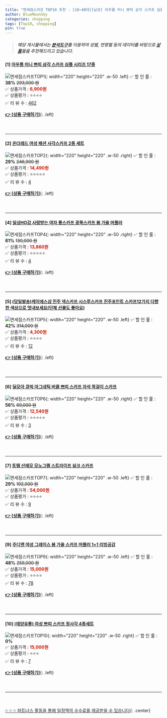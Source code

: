 ```yaml
---
title: "면세점스카프 TOP10 추천 - [10~40대][남성] 아우름 미니 쁘띠 삼각 스카프 심플 시리즈 17종"
author: BlueMoonSky
categories: shopping
tags: [Top10, shopping]
pin: true
---
```


> ##### 해당 게시물에서는 [**분석도구**](https://itemscout.io/)를 이용하여 **성별**, **연령별** 등의 데이터를 바탕으로 [**상품**](https://link.coupang.com/a/baae76)들을 추천해드리고 있습니다.

#### [1] [아우름 미니 쁘띠 삼각 스카프 심플 시리즈 17종](https://link.coupang.com/re/AFFSDP?lptag=AF5964186&subid=bluemoonsky6999&pageKey=1267037068&traceid=V0-153&itemId=2270186355&vendorItemId=70267404873)
![면세점스카프TOP1](https://thumbnail7.coupangcdn.com/thumbnails/remote/230x230ex/image/vendor_inventory/1b7a/1b345c7977174eed3c309a083e36ae979202dce2bbe1dec05fde58a60ddf.png){: width="220" height="220" .w-50 .left}
✅ 할 인 률 : **38%** ~~<del class="base-price"> 293,000  </del>원~~<br>
✅ 상품가격 : <span style="color:#cb1400"> **6,900원** </span><br>
✅ 상품평가 : ⭐⭐⭐⭐<br>
✅ 리 뷰 수 : [462](https://link.coupang.com/re/AFFSDP?lptag=AF5964186&subid=bluemoonsky6999&pageKey=1267037068&traceid=V0-153&itemId=2270186355&vendorItemId=70267404873)<br>
<br>
[**👉  [상품 구매하기]**](https://link.coupang.com/re/AFFSDP?lptag=AF5964186&subid=bluemoonsky6999&pageKey=1267037068&traceid=V0-153&itemId=2270186355&vendorItemId=70267404873){: .left}
<br>
<br>
<br>

***

#### [2] [온더레드 여성 패션 사각스카프 2종 세트](https://link.coupang.com/re/AFFSDP?lptag=AF5964186&subid=bluemoonsky6999&pageKey=7536251072&traceid=V0-153&itemId=19800189252&vendorItemId=86902551669)
![면세점스카프TOP2](https://thumbnail8.coupangcdn.com/thumbnails/remote/230x230ex/image/vendor_inventory/8173/529e9d81b08923df34594033ea5308502d37db4351c644064cdd1340381a.jpg){: width="220" height="220" .w-50 .right}
✅ 할 인 률 : **29%** ~~<del class="base-price"> 246,900  </del>원~~<br>
✅ 상품가격 : <span style="color:#cb1400"> **14,490원** </span><br>
✅ 상품평가 : ⭐⭐⭐⭐⭐<br>
✅ 리 뷰 수 : [4](https://link.coupang.com/re/AFFSDP?lptag=AF5964186&subid=bluemoonsky6999&pageKey=7536251072&traceid=V0-153&itemId=19800189252&vendorItemId=86902551669)<br>
<br>
[**👉  [상품 구매하기]**](https://link.coupang.com/re/AFFSDP?lptag=AF5964186&subid=bluemoonsky6999&pageKey=7536251072&traceid=V0-153&itemId=19800189252&vendorItemId=86902551669){: .left}
<br>
<br>
<br>

***

#### [4] [일상HO감 사랑받는 여자 롱스카프 광폭스카프 봄 가을 머플러](https://link.coupang.com/re/AFFSDP?lptag=AF5964186&subid=bluemoonsky6999&pageKey=7578973755&traceid=V0-153&itemId=20002870536&vendorItemId=87182809791)
![면세점스카프TOP4](https://thumbnail7.coupangcdn.com/thumbnails/remote/230x230ex/image/vendor_inventory/3006/75b85a2d7cd4d6284e34ee0aadee0b12f33a5f7810ac2faa9073c60ce11b.jpg){: width="220" height="220" .w-50 .right}
✅ 할 인 률 : **61%** ~~<del class="base-price"> 130,000  </del>원~~<br>
✅ 상품가격 : <span style="color:#cb1400"> **13,860원** </span><br>
✅ 상품평가 : ⭐⭐⭐⭐⭐<br>
✅ 리 뷰 수 : [4](https://link.coupang.com/re/AFFSDP?lptag=AF5964186&subid=bluemoonsky6999&pageKey=7578973755&traceid=V0-153&itemId=20002870536&vendorItemId=87182809791)<br>
<br>
[**👉  [상품 구매하기]**](https://link.coupang.com/re/AFFSDP?lptag=AF5964186&subid=bluemoonsky6999&pageKey=7578973755&traceid=V0-153&itemId=20002870536&vendorItemId=87182809791){: .left}
<br>
<br>
<br>

***

#### [5] [(당일발송)케이에스샵 진주 넥스카프 시스루스카프 진주포인트 스카프12가지 다향한 색상으로 멋내보세요(단체 선물도 좋아요)](https://link.coupang.com/re/AFFSDP?lptag=AF5964186&subid=bluemoonsky6999&pageKey=7188547164&traceid=V0-153&itemId=18144517131&vendorItemId=84894703575)
![면세점스카프TOP5](https://thumbnail7.coupangcdn.com/thumbnails/remote/230x230ex/image/vendor_inventory/0588/5d283735297eb22fd4522189c3b5daf083fe765e4c9a72a3ee55628d4c27.jpg){: width="220" height="220" .w-50 .left}
✅ 할 인 률 : **42%** ~~<del class="base-price"> 314,000  </del>원~~<br>
✅ 상품가격 : <span style="color:#cb1400"> **4,300원** </span><br>
✅ 상품평가 : ⭐⭐⭐⭐<br>
✅ 리 뷰 수 : [12](https://link.coupang.com/re/AFFSDP?lptag=AF5964186&subid=bluemoonsky6999&pageKey=7188547164&traceid=V0-153&itemId=18144517131&vendorItemId=84894703575)<br>
<br>
[**👉  [상품 구매하기]**](https://link.coupang.com/re/AFFSDP?lptag=AF5964186&subid=bluemoonsky6999&pageKey=7188547164&traceid=V0-153&itemId=18144517131&vendorItemId=84894703575){: .left}
<br>
<br>
<br>

***

#### [6] [딜모아 큐빅 마그네틱 버클 쁘띠 스카프 자석 목걸이 스카프](https://link.coupang.com/re/AFFSDP?lptag=AF5964186&subid=bluemoonsky6999&pageKey=7202497098&traceid=V0-153&itemId=18208998190&vendorItemId=85357158772)
![면세점스카프TOP6](https://thumbnail9.coupangcdn.com/thumbnails/remote/230x230ex/image/vendor_inventory/56b8/4c33e93ea0c10f7e8a0e663a87d045da9124614f0cc07bf1c7599d687f82.png){: width="220" height="220" .w-50 .right}
✅ 할 인 률 : **56%** ~~<del class="base-price"> 69,000  </del>원~~<br>
✅ 상품가격 : <span style="color:#cb1400"> **12,540원** </span><br>
✅ 상품평가 : ⭐⭐⭐⭐⭐<br>
✅ 리 뷰 수 : [3](https://link.coupang.com/re/AFFSDP?lptag=AF5964186&subid=bluemoonsky6999&pageKey=7202497098&traceid=V0-153&itemId=18208998190&vendorItemId=85357158772)<br>
<br>
[**👉  [상품 구매하기]**](https://link.coupang.com/re/AFFSDP?lptag=AF5964186&subid=bluemoonsky6999&pageKey=7202497098&traceid=V0-153&itemId=18208998190&vendorItemId=85357158772){: .left}
<br>
<br>
<br>

***

#### [7] [토템 산레모 모노그램 스트라이프 실크 스카프](https://link.coupang.com/re/AFFSDP?lptag=AF5964186&subid=bluemoonsky6999&pageKey=7412485198&traceid=V0-153&itemId=19209677088&vendorItemId=86326810543)
![면세점스카프TOP7](https://thumbnail8.coupangcdn.com/thumbnails/remote/230x230ex/image/vendor_inventory/ed80/4ebbe6fa63791b1bceee9db06e8dadfafd9e5f4262916ad897a5627b4fed.jpeg){: width="220" height="220" .w-50 .left}
✅ 할 인 률 : **29%** ~~<del class="base-price"> 192,000  </del>원~~<br>
✅ 상품가격 : <span style="color:#cb1400"> **54,000원** </span><br>
✅ 상품평가 : ⭐⭐⭐⭐<br>
✅ 리 뷰 수 : [9](https://link.coupang.com/re/AFFSDP?lptag=AF5964186&subid=bluemoonsky6999&pageKey=7412485198&traceid=V0-153&itemId=19209677088&vendorItemId=86326810543)<br>
<br>
[**👉  [상품 구매하기]**](https://link.coupang.com/re/AFFSDP?lptag=AF5964186&subid=bluemoonsky6999&pageKey=7412485198&traceid=V0-153&itemId=19209677088&vendorItemId=86326810543){: .left}
<br>
<br>
<br>

***

#### [9] [주디앤 여성 그레이스 봄 가을 스카프 머플러 1+1 리빙공감](https://link.coupang.com/re/AFFSDP?lptag=AF5964186&subid=bluemoonsky6999&pageKey=6701445732&traceid=V0-153&itemId=15524398207&vendorItemId=82743624216)
![면세점스카프TOP9](https://thumbnail7.coupangcdn.com/thumbnails/remote/230x230ex/image/vendor_inventory/1cc1/0b1e16dfab808524dcc1f01db2d69ebc32f30596da57f4a4b7a23b6fe765.jpg){: width="220" height="220" .w-50 .left}
✅ 할 인 률 : **48%** ~~<del class="base-price"> 259,000  </del>원~~<br>
✅ 상품가격 : <span style="color:#cb1400"> **15,000원** </span><br>
✅ 상품평가 : ⭐⭐⭐⭐<br>
✅ 리 뷰 수 : [78](https://link.coupang.com/re/AFFSDP?lptag=AF5964186&subid=bluemoonsky6999&pageKey=6701445732&traceid=V0-153&itemId=15524398207&vendorItemId=82743624216)<br>
<br>
[**👉  [상품 구매하기]**](https://link.coupang.com/re/AFFSDP?lptag=AF5964186&subid=bluemoonsky6999&pageKey=6701445732&traceid=V0-153&itemId=15524398207&vendorItemId=82743624216){: .left}
<br>
<br>
<br>

***

#### [10] [(태양유통) 여성 쁘띠 스카프 정사각 4종세트](https://link.coupang.com/re/AFFSDP?lptag=AF5964186&subid=bluemoonsky6999&pageKey=7187946028&traceid=V0-153&itemId=18142050056&vendorItemId=85355114019)
![면세점스카프TOP10](https://thumbnail8.coupangcdn.com/thumbnails/remote/230x230ex/image/vendor_inventory/9490/684dbcbf82caafaf173b74fbd3ebe9fe5a3adfd9d470bb9a0e49eb1d793a.jpg){: width="220" height="220" .w-50 .right}
✅ 할 인 률 : **0%** <br>
✅ 상품가격 : <span style="color:#cb1400"> **15,000원** </span><br>
✅ 상품평가 : ⭐⭐⭐<br>
✅ 리 뷰 수 : [7](https://link.coupang.com/re/AFFSDP?lptag=AF5964186&subid=bluemoonsky6999&pageKey=7187946028&traceid=V0-153&itemId=18142050056&vendorItemId=85355114019)<br>
<br>
[**👉  [상품 구매하기]**](https://link.coupang.com/re/AFFSDP?lptag=AF5964186&subid=bluemoonsky6999&pageKey=7187946028&traceid=V0-153&itemId=18142050056&vendorItemId=85355114019){: .left}
<br>
<br>
<br>

***
<br><br>[💦 💦 💦 파트너스 활동을 통해 일정액의 수수료를 제공받을 수 있습니다](https://link.coupang.com/a/baae76){: .center}